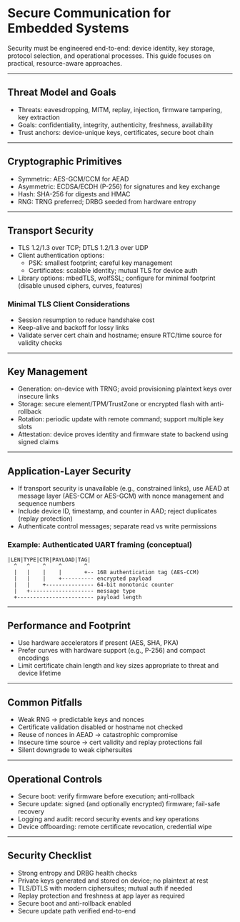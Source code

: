 # Secure Communication for Embedded Systems

Security must be engineered end-to-end: device identity, key storage, protocol selection, and operational processes. This guide focuses on practical, resource-aware approaches.

---

## Threat Model and Goals

- Threats: eavesdropping, MITM, replay, injection, firmware tampering, key extraction
- Goals: confidentiality, integrity, authenticity, freshness, availability
- Trust anchors: device-unique keys, certificates, secure boot chain

---

## Cryptographic Primitives

- Symmetric: AES-GCM/CCM for AEAD
- Asymmetric: ECDSA/ECDH (P-256) for signatures and key exchange
- Hash: SHA-256 for digests and HMAC
- RNG: TRNG preferred; DRBG seeded from hardware entropy

---

## Transport Security

- TLS 1.2/1.3 over TCP; DTLS 1.2/1.3 over UDP
- Client authentication options:
  - PSK: smallest footprint; careful key management
  - Certificates: scalable identity; mutual TLS for device auth
- Library options: mbedTLS, wolfSSL; configure for minimal footprint (disable unused ciphers, curves, features)

### Minimal TLS Client Considerations

- Session resumption to reduce handshake cost
- Keep-alive and backoff for lossy links
- Validate server cert chain and hostname; ensure RTC/time source for validity checks

---

## Key Management

- Generation: on-device with TRNG; avoid provisioning plaintext keys over insecure links
- Storage: secure element/TPM/TrustZone or encrypted flash with anti-rollback
- Rotation: periodic update with remote command; support multiple key slots
- Attestation: device proves identity and firmware state to backend using signed claims

---

## Application-Layer Security

- If transport security is unavailable (e.g., constrained links), use AEAD at message layer (AES-CCM or AES-GCM) with nonce management and sequence numbers
- Include device ID, timestamp, and counter in AAD; reject duplicates (replay protection)
- Authenticate control messages; separate read vs write permissions

### Example: Authenticated UART framing (conceptual)

```text
|LEN|TYPE|CTR|PAYLOAD|TAG|
  ^   ^    ^    ^       ^
  |   |    |    |       +-- 16B authentication tag (AES-CCM)
  |   |    |    +---------- encrypted payload
  |   |    +--------------- 64-bit monotonic counter
  |   +-------------------- message type
  +------------------------ payload length
```

---

## Performance and Footprint

- Use hardware accelerators if present (AES, SHA, PKA)
- Prefer curves with hardware support (e.g., P-256) and compact encodings
- Limit certificate chain length and key sizes appropriate to threat and device lifetime

---

## Common Pitfalls

- Weak RNG → predictable keys and nonces
- Certificate validation disabled or hostname not checked
- Reuse of nonces in AEAD → catastrophic compromise
- Insecure time source → cert validity and replay protections fail
- Silent downgrade to weak ciphersuites

---

## Operational Controls

- Secure boot: verify firmware before execution; anti-rollback
- Secure update: signed (and optionally encrypted) firmware; fail-safe recovery
- Logging and audit: record security events and key operations
- Device offboarding: remote certificate revocation, credential wipe

---

## Security Checklist

- Strong entropy and DRBG health checks
- Private keys generated and stored on device; no plaintext at rest
- TLS/DTLS with modern ciphersuites; mutual auth if needed
- Replay protection and freshness at app layer as required
- Secure boot and anti-rollback enabled
- Secure update path verified end-to-end


